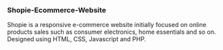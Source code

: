 ### Shopie-Ecommerce-Website

Shopie is a responsive e-commerce website initially focused
on online products sales such as consumer electronics, home
essentials and so on. Designed using HTML, CSS, Javascript and PHP.


